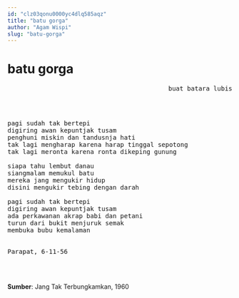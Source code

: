 ```yaml
---
id: "clz03qonu0000yc4dlq585aqz"
title: "batu gorga"
author: "Agam Wispi"
slug: "batu-gorga"
---
```


# batu gorga

<pre align="right">
buat batara lubis
</pre>
<br/><br/>
<pre>
pagi sudah tak bertepi
digiring awan kepuntjak tusam
penghuni miskin dan tandusnja hati
tak lagi mengharap karena harap tinggal sepotong
tak lagi meronta karena ronta dikeping gunung

siapa tahu lembut danau
siangmalam memukul batu
mereka jang mengukir hidup
disini mengukir tebing dengan darah

pagi sudah tak bertepi
digiring awan kepuntjak tusam
ada perkawanan akrap babi dan petani
turun dari bukit menjuruk semak
membuka bubu kemalaman


Parapat, 6-11-56
</pre>

<br/><br/>

**Sumber**: Jang Tak Terbungkamkan, 1960

